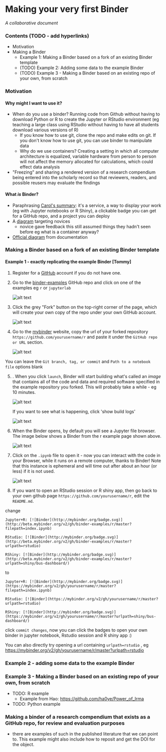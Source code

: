 # Making your very first Binder
*A collaborative document*


### Contents (TODO - add hyperlinks)
- Motivation
- Making a Binder
  - Example 1: Making a Binder based on a fork of an existing Binder template
  - (TODO) Example 2: Adding some data to the example Binder 
  - (TODO) Example 3 -  Making a Binder based on an existing repo of your own, from scratch
   
### Motivation

#### Why might I want to use it? 

 - When do you use a binder? Running code from Github without having to download Python or R to create the Jupyter or RStudio environment (eg teaching a large class using RStudio without having to have all students download various versions of R)
    - If you know how to use git, clone the repo and make edits on git. If you don't know how to use git, you can use binder to manipulate data 
    - Why do we use containers? Creating a setting in which all computer architecture is equalized, variable hardware from person to person will not affect the memory allocated for calculations, which could effect data analysis 
- "Freezing" and sharing a rendered version of a research compendium being entered into the scholarly record so that reviewers, readers, and possible reusers may evaluate the findings 

#### What *is* Binder?
   - Paraphrasing [Carol's summary](https://hackmd.io/s/S1fWYzBfQ#): it's a service, a way to display your work (eg with Jupyter notebooks or R Shiny), a clickable badge you can get for a GitHub repo, and a project you can deploy 
   - A [diagram](https://github.com/dmgt/binder_brainstorming/blob/master/binder_diagram_draft.pdf) targeting novices 
        - novice gave feedback this still assumed things they hadn't seen before eg what is a container anyway?
   - [Official diagram](http://binderhub.readthedocs.io/en/latest/overview.html) from documentation


### Making a Binder based on a fork of an existing Binder template 
#### Example 1 - exactly replicating the example Binder [Tommy]

1. Register for a [GitHub](https://github.com/) account if you do not have one.
2. Go to the [binder-examples](https://github.com/binder-examples/r) GitHub repo and click on one of the examples eg `r` or `jupyterlab`

    ![alt text](screenshots/binder_example_repo_smaller.PNG "binder_examples_repo.PNG - GitHub repo with binder examples")

3. Click the grey "Fork" button on the top-right corner of the page, which will create your own copy of the repo under your own GitHub account.  
    
    ![alt text](screenshots/fork_button.PNG "fork_button.PNG - The button to click to fork the repo")

4. Go to the [mybinder](https://mybinder.org/) website, copy the url of your forked repository `https://github.com/yourusername/r` and paste it under the `GitHub repo or URL` section.

    ![alt text](screenshots/binder_webpage_smaller.PNG "Image of the Binder project homepage at mybinder.org")
    
 You can leave the `Git branch, tag, or commit`  and `Path to a notebook file` options blank

5. . When you click `launch`, Binder will start building what's called an *image* that contains all of the code and data and required software specified in the example repository you forked. This will probably take a while - eg 10 minutes.  

    ![alt text](screenshots/building_progress_bar.PNG "Binder loading progress bar")
    
    If you want to see what is happening, click 'show build logs'

    ![alt text](screenshots/build_log_example.PNG "Image of build logs")

  
7. When the Binder opens, by default you will see a Jupyter file browser.
The image below shows a Binder from the r example page shown above.
  
    ![alt text](screenshots/jupyter_file_browser.PNG "Image of Jupyter file browser")
    
8. Click on the `.ipynb` file to open it - now you can interact with the code in your Browser, while it runs on a remote computer, thanks to Binder! Note that this instance is ephemeral and will time out after about an hour (or less) if it is not used.

    ![alt text](screenshots/notebook_example.PNG "Image of a notebook")

9. If you want to open an RStudio session or R shiny app, then go back to your own github page `https://github.com/yourusername/r`, edit the `README.md`. 
 
change 
```
Jupyter+R: [![Binder](http://mybinder.org/badge.svg)](http://beta.mybinder.org/v2/gh/binder-examples/r/master?filepath=index.ipynb)

RStudio: [![Binder](http://mybinder.org/badge.svg)](http://beta.mybinder.org/v2/gh/binder-examples/r/master?urlpath=rstudio)

RShiny: [![Binder](http://mybinder.org/badge.svg)](http://beta.mybinder.org/v2/gh/binder-examples/r/master?urlpath=shiny/bus-dashboard/)
```

   to
   
```
Jupyter+R: [![Binder](http://mybinder.org/badge.svg)](https://mybinder.org/v2/gh/yourusername/r/master?filepath=index.ipynb)

RStudio: [![Binder](https://mybinder.org/v2/gh/yourusername/r/master?urlpath=rstudio)

RShiny: [![Binder](http://mybinder.org/badge.svg)](https://mybinder.org/v2/gh/yourusername/r/master?urlpath=shiny/bus-dashboard/)
```
click `commit changes`, now you can click the badges to open your own binder in jupyter notebook, Rstudio session and R shiny app :) 

You can also directly try opening a url containing `urlpath=rstudio` , eg <https://mybinder.org/v2/gh/yourusername/r/master?urlpath=rstudio>

 


### Example 2 - adding some data to the example Binder 


### Example 3 -  Making a Binder based on an existing repo of your own, from scratch
- TODO: R example
    - Example from Hao: https://github.com/ha0ye/Power_of_Irma
- TODO: Python example




###  Making a binder of a research compendium that exists as a GitHub repo, for review and evaluation purposes
- there are examples of such in the published literature that we can point to. This example might also include how to reposit and get the DOI for the object.
